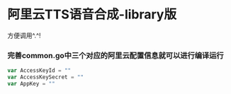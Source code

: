 # 阿里云TTS语音合成-library版

方便调用^.^!

### 完善common.go中三个对应的阿里云配置信息就可以进行编译运行
```go
var AccessKeyId = ""
var AccessKeySecret = ""
var AppKey = ""
```


